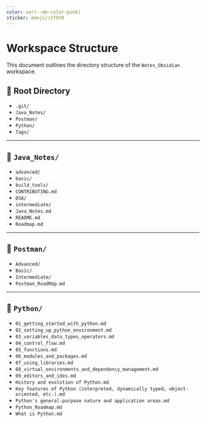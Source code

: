 ```yaml
---
color: var(--mk-color-pink)
sticker: emoji//1f978
---
```

# Workspace Structure

This document outlines the directory structure of the `Notes_Obsidian` workspace.

## 📁 Root Directory

- `.git/`
- `Java_Notes/`
- `Postman/`
- `Python/`
- `Tags/`

---

## 📁 `Java_Notes/`

- `advanced/`
- `basic/`
- `build_tools/`
- `CONTRIBUTING.md`
- `DSA/`
- `intermediate/`
- `Java_Notes.md`
- `README.md`
- `Roadmap.md`

---

## 📁 `Postman/`

- `Advanced/`
- `Basic/`
- `Intermediate/`
- `Postman_RoadMap.md`

---

## 📁 `Python/`

- `01_getting_started_with_python.md`
- `02_setting_up_python_environment.md`
- `03_variables_data_types_operators.md`
- `04_control_flow.md`
- `05_functions.md`
- `06_modules_and_packages.md`
- `07_using_libraries.md`
- `08_virtual_environments_and_dependency_management.md`
- `09_editors_and_ides.md`
- `History and evolution of Python.md`
- `Key features of Python (interpreted, dynamically typed, object-oriented, etc.).md`
- `Python's general-purpose nature and application areas.md`
- `Python_Roadmap.md`
- `What is Python.md`
